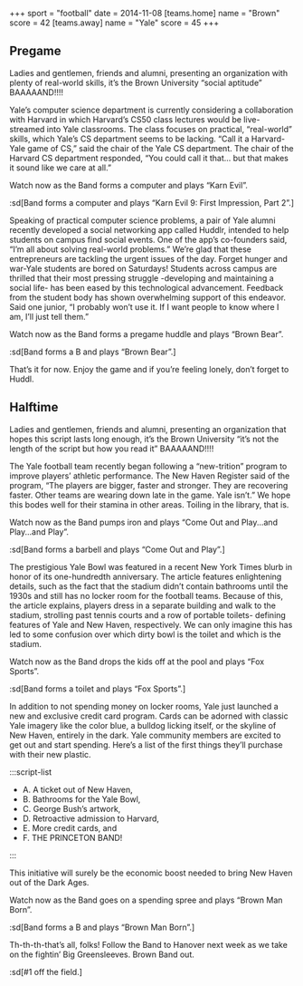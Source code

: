 +++
sport = "football"
date = 2014-11-08
[teams.home]
name = "Brown"
score = 42
[teams.away]
name = "Yale"
score = 45
+++

## Pregame

Ladies and gentlemen, friends and alumni, presenting an organization with plenty of real-world skills, it’s the Brown University “social aptitude” BAAAAAND!!!!

Yale’s computer science department is currently considering a collaboration with Harvard in which Harvard’s CS50 class lectures would be live-streamed into Yale classrooms. The class focuses on practical, “real-world” skills, which Yale’s CS department seems to be lacking. “Call it a Harvard-Yale game of CS,” said the chair of the Yale CS department. The chair of the Harvard CS department responded, “You could call it that... but that makes it sound like we care at all.”

Watch now as the Band forms a computer and plays “Karn Evil”.

:sd[Band forms a computer and plays “Karn Evil 9: First Impression, Part 2”.]

Speaking of practical computer science problems, a pair of Yale alumni recently developed a social networking app called Huddlr, intended to help students on campus find social events. One of the app’s co-founders said, “I’m all about solving real-world problems.” We’re glad that these entrepreneurs are tackling the urgent issues of the day. Forget hunger and war-Yale students are bored on Saturdays! Students across campus are thrilled that their most pressing struggle -developing and maintaining a social life- has been eased by this technological advancement. Feedback from the student body has shown overwhelming support of this endeavor. Said one junior, “I probably won’t use it. If I want people to know where I am, I’ll just tell them.”

Watch now as the Band forms a pregame huddle and plays “Brown Bear”.

:sd[Band forms a B and plays “Brown Bear”.]

That’s it for now. Enjoy the game and if you’re feeling lonely, don’t forget to Huddl.

## Halftime

Ladies and gentlemen, friends and alumni, presenting an organization that hopes this script lasts long enough, it’s the Brown University “it’s not the length of the script but how you read it” BAAAAAND!!!!

The Yale football team recently began following a “new-trition” program to improve players’ athletic performance. The New Haven Register said of the program, “The players are bigger, faster and stronger. They are recovering faster. Other teams are wearing down late in the game. Yale isn’t.” We hope this bodes well for their stamina in other areas. Toiling in the library, that is.

Watch now as the Band pumps iron and plays “Come Out and Play...and Play...and Play”.

:sd[Band forms a barbell and plays “Come Out and Play”.]

The prestigious Yale Bowl was featured in a recent New York Times blurb in honor of its one-hundredth anniversary. The article features enlightening details, such as the fact that the stadium didn’t contain bathrooms until the 1930s and still has no locker room for the football teams. Because of this, the article explains, players dress in a separate building and walk to the stadium, strolling past tennis courts and a row of portable toilets- defining features of Yale and New Haven, respectively. We can only imagine this has led to some confusion over which dirty bowl is the toilet and which is the stadium.

Watch now as the Band drops the kids off at the pool and plays “Fox Sports”.

:sd[Band forms a toilet and plays “Fox Sports”.]

In addition to not spending money on locker rooms, Yale just launched a new and exclusive credit card program. Cards can be adorned with classic Yale imagery like the color blue, a bulldog licking itself, or the skyline of New Haven, entirely in the dark. Yale community members are excited to get out and start spending. Here’s a list of the first things they’ll purchase with their new plastic.

:::script-list

- A. A ticket out of New Haven,
- B. Bathrooms for the Yale Bowl,
- C. George Bush’s artwork,
- D. Retroactive admission to Harvard,
- E. More credit cards, and
- F. THE PRINCETON BAND!

:::

This initiative will surely be the economic boost needed to bring New Haven out of the Dark Ages.

Watch now as the Band goes on a spending spree and plays “Brown Man Born”.

:sd[Band forms a B and plays “Brown Man Born”.]

Th-th-th-that’s all, folks! Follow the Band to Hanover next week as we take on the fightin’ Big Greensleeves. Brown Band out.

:sd[#1 off the field.]

